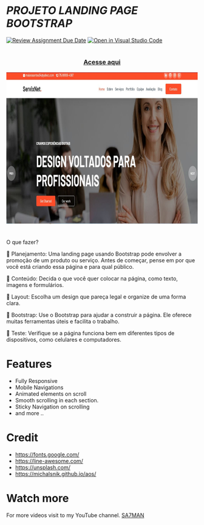 # <i>PROJETO LANDING PAGE BOOTSTRAP</i>

[![Review Assignment Due Date](https://classroom.github.com/assets/deadline-readme-button-24ddc0f5d75046c5622901739e7c5dd533143b0c8e959d652212380cedb1ea36.svg)](https://classroom.github.com/a/7Gr8jd2D)
[![Open in Visual Studio Code](https://classroom.github.com/assets/open-in-vscode-718a45dd9cf7e7f842a935f5ebbe5719a5e09af4491e668f4dbf3b35d5cca122.svg)](https://classroom.github.com/online_ide?assignment_repo_id=14297776&assignment_repo_type=AssignmentRepo)

#

### <div align="center"> [Acesse aqui](https://landingpage-boot.netlify.app/)

<img src="./boot.JPG" align="center" height="400em" width="100%"> 

#

O que fazer?

📌 Planejamento:
Uma landing page usando Bootstrap pode envolver a promoção de um produto ou serviço. Antes de começar, pense em por que você está criando essa página e para qual público.

📌 Conteúdo:
Decida o que você quer colocar na página, como texto, imagens e formulários.

📌 Layout:
Escolha um design que pareça legal e organize de uma forma clara.

📌 Bootstrap:
Use o Bootstrap para ajudar a construir a página. Ele oferece muitas ferramentas úteis e facilita o trabalho.

📌 Teste:
Verifique se a página funciona bem em diferentes tipos de dispositivos, como celulares e computadores.

# Features
- Fully Responsive
- Mobile Navigations
- Animated elements on scroll
- Smooth scrolling in each section.
- Sticky Navigation on scrolling
- and more ..


# Credit
- https://fonts.google.com/
- https://line-awesome.com/
- https://unsplash.com/
- https://michalsnik.github.io/aos/


# Watch more
For more videos visit to my YouTube channel. [SA7MAN](https://www.youtube.com/c/SA7MAN)

